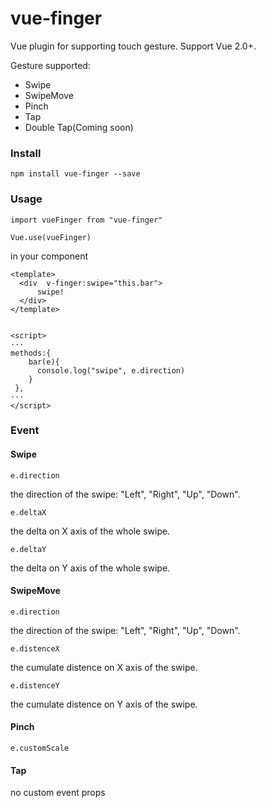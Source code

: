 # vue-finger

Vue plugin for  supporting touch gesture. Support Vue 2.0+.

Gesture supported:

+ Swipe
+ SwipeMove
+ Pinch
+ Tap
+ Double Tap(Coming soon)


### Install

```
npm install vue-finger --save
```

### Usage

```
import vueFinger from "vue-finger"

Vue.use(vueFinger)

```

in your component

```
<template>
  <div  v-finger:swipe="this.bar">
      swipe!
  </div>
</template>


<script>
···
methods:{
    bar(e){
      console.log("swipe", e.direction)
    }
 },
···
</script>

```


### Event

#### Swipe

`e.direction`

the direction of the swipe: "Left", "Right", "Up", "Down".

`e.deltaX`

the delta on X axis of the whole swipe.

`e.deltaY`

the delta on Y axis of the whole swipe.

#### SwipeMove

`e.direction`

the direction of the swipe: "Left", "Right", "Up", "Down".

`e.distenceX`

the cumulate distence on X axis of the swipe.

`e.distenceY`

the cumulate distence on Y axis of the swipe.

#### Pinch

`e.customScale`

#### Tap

no custom event props 
